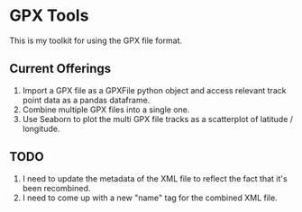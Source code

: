 # GPX Tools

This is my toolkit for using the GPX file format.

## Current Offerings

1. Import a GPX file as a GPXFile python object and access relevant track point data as a pandas dataframe.
2. Combine multiple GPX files into a single one.
3. Use Seaborn to plot the multi GPX file tracks as a scatterplot of latitude / longitude.

## TODO

1. I need to update the metadata of the XML file to reflect the fact that it's been recombined.
2. I need to come up with a new "name" tag for the combined XML file.
